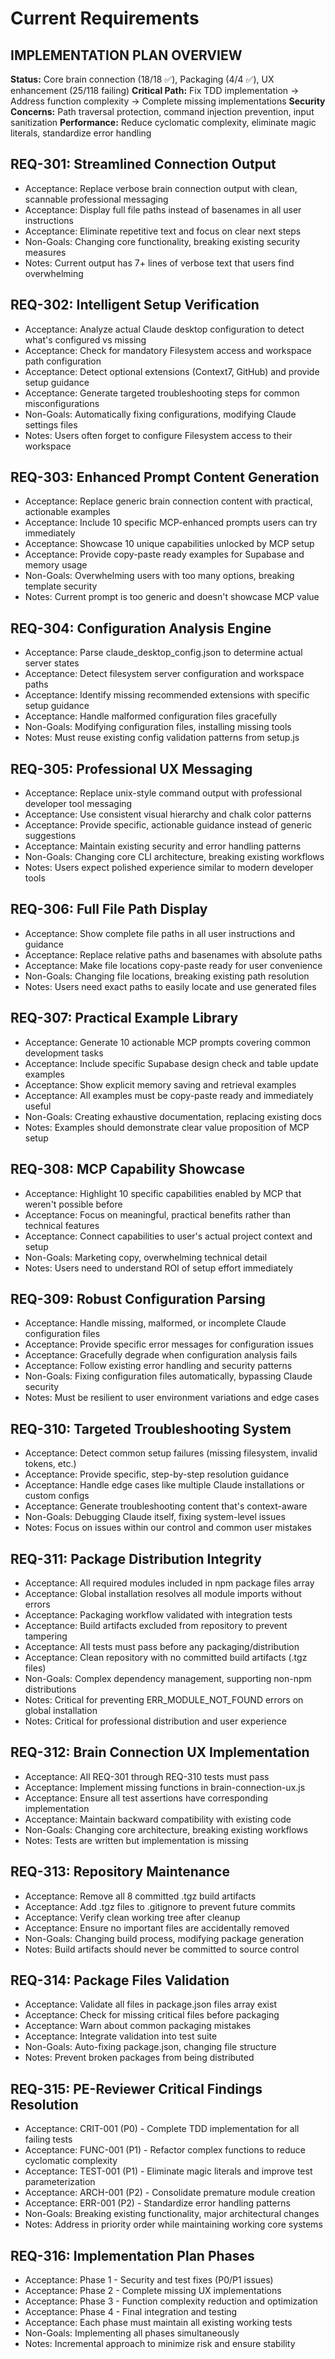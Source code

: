 # Current Requirements

## IMPLEMENTATION PLAN OVERVIEW
**Status:** Core brain connection (18/18 ✅), Packaging (4/4 ✅), UX enhancement (25/118 failing)
**Critical Path:** Fix TDD implementation -> Address function complexity -> Complete missing implementations
**Security Concerns:** Path traversal protection, command injection prevention, input sanitization
**Performance:** Reduce cyclomatic complexity, eliminate magic literals, standardize error handling

## REQ-301: Streamlined Connection Output
- Acceptance: Replace verbose brain connection output with clean, scannable professional messaging
- Acceptance: Display full file paths instead of basenames in all user instructions
- Acceptance: Eliminate repetitive text and focus on clear next steps
- Non-Goals: Changing core functionality, breaking existing security measures
- Notes: Current output has 7+ lines of verbose text that users find overwhelming

## REQ-302: Intelligent Setup Verification
- Acceptance: Analyze actual Claude desktop configuration to detect what's configured vs missing
- Acceptance: Check for mandatory Filesystem access and workspace path configuration
- Acceptance: Detect optional extensions (Context7, GitHub) and provide setup guidance
- Acceptance: Generate targeted troubleshooting steps for common misconfigurations
- Non-Goals: Automatically fixing configurations, modifying Claude settings files
- Notes: Users often forget to configure Filesystem access to their workspace

## REQ-303: Enhanced Prompt Content Generation
- Acceptance: Replace generic brain connection content with practical, actionable examples
- Acceptance: Include 10 specific MCP-enhanced prompts users can try immediately
- Acceptance: Showcase 10 unique capabilities unlocked by MCP setup
- Acceptance: Provide copy-paste ready examples for Supabase and memory usage
- Non-Goals: Overwhelming users with too many options, breaking template security
- Notes: Current prompt is too generic and doesn't showcase MCP value

## REQ-304: Configuration Analysis Engine
- Acceptance: Parse claude_desktop_config.json to determine actual server states
- Acceptance: Detect filesystem server configuration and workspace paths
- Acceptance: Identify missing recommended extensions with specific setup guidance
- Acceptance: Handle malformed configuration files gracefully
- Non-Goals: Modifying configuration files, installing missing tools
- Notes: Must reuse existing config validation patterns from setup.js

## REQ-305: Professional UX Messaging
- Acceptance: Replace unix-style command output with professional developer tool messaging
- Acceptance: Use consistent visual hierarchy and chalk color patterns
- Acceptance: Provide specific, actionable guidance instead of generic suggestions
- Acceptance: Maintain existing security and error handling patterns
- Non-Goals: Changing core CLI architecture, breaking existing workflows
- Notes: Users expect polished experience similar to modern developer tools

## REQ-306: Full File Path Display
- Acceptance: Show complete file paths in all user instructions and guidance
- Acceptance: Replace relative paths and basenames with absolute paths
- Acceptance: Make file locations copy-paste ready for user convenience
- Non-Goals: Changing file locations, breaking existing path resolution
- Notes: Users need exact paths to easily locate and use generated files

## REQ-307: Practical Example Library
- Acceptance: Generate 10 actionable MCP prompts covering common development tasks
- Acceptance: Include specific Supabase design check and table update examples
- Acceptance: Show explicit memory saving and retrieval examples
- Acceptance: All examples must be copy-paste ready and immediately useful
- Non-Goals: Creating exhaustive documentation, replacing existing docs
- Notes: Examples should demonstrate clear value proposition of MCP setup

## REQ-308: MCP Capability Showcase
- Acceptance: Highlight 10 specific capabilities enabled by MCP that weren't possible before
- Acceptance: Focus on meaningful, practical benefits rather than technical features
- Acceptance: Connect capabilities to user's actual project context and setup
- Non-Goals: Marketing copy, overwhelming technical detail
- Notes: Users need to understand ROI of setup effort immediately

## REQ-309: Robust Configuration Parsing
- Acceptance: Handle missing, malformed, or incomplete Claude configuration files
- Acceptance: Provide specific error messages for configuration issues
- Acceptance: Gracefully degrade when configuration analysis fails
- Acceptance: Follow existing error handling and security patterns
- Non-Goals: Fixing configuration files automatically, bypassing Claude security
- Notes: Must be resilient to user environment variations and edge cases

## REQ-310: Targeted Troubleshooting System
- Acceptance: Detect common setup failures (missing filesystem, invalid tokens, etc.)
- Acceptance: Provide specific, step-by-step resolution guidance
- Acceptance: Handle edge cases like multiple Claude installations or custom configs
- Acceptance: Generate troubleshooting content that's context-aware
- Non-Goals: Debugging Claude itself, fixing system-level issues
- Notes: Focus on issues within our control and common user mistakes

## REQ-311: Package Distribution Integrity
- Acceptance: All required modules included in npm package files array
- Acceptance: Global installation resolves all module imports without errors
- Acceptance: Packaging workflow validated with integration tests
- Acceptance: Build artifacts excluded from repository to prevent tampering
- Acceptance: All tests must pass before any packaging/distribution
- Acceptance: Clean repository with no committed build artifacts (.tgz files)
- Non-Goals: Complex dependency management, supporting non-npm distributions
- Notes: Critical for preventing ERR_MODULE_NOT_FOUND errors on global installation
- Notes: Critical for professional distribution and user experience

## REQ-312: Brain Connection UX Implementation
- Acceptance: All REQ-301 through REQ-310 tests must pass
- Acceptance: Implement missing functions in brain-connection-ux.js
- Acceptance: Ensure all test assertions have corresponding implementation
- Acceptance: Maintain backward compatibility with existing code
- Non-Goals: Changing core architecture, breaking existing workflows
- Notes: Tests are written but implementation is missing

## REQ-313: Repository Maintenance
- Acceptance: Remove all 8 committed .tgz build artifacts
- Acceptance: Add .tgz files to .gitignore to prevent future commits
- Acceptance: Verify clean working tree after cleanup
- Acceptance: Ensure no important files are accidentally removed
- Non-Goals: Changing build process, modifying package generation
- Notes: Build artifacts should never be committed to source control

## REQ-314: Package Files Validation
- Acceptance: Validate all files in package.json files array exist
- Acceptance: Check for missing critical files before packaging
- Acceptance: Warn about common packaging mistakes
- Acceptance: Integrate validation into test suite
- Non-Goals: Auto-fixing package.json, changing file structure
- Notes: Prevent broken packages from being distributed

## REQ-315: PE-Reviewer Critical Findings Resolution
- Acceptance: CRIT-001 (P0) - Complete TDD implementation for all failing tests
- Acceptance: FUNC-001 (P1) - Refactor complex functions to reduce cyclomatic complexity
- Acceptance: TEST-001 (P1) - Eliminate magic literals and improve test parameterization
- Acceptance: ARCH-001 (P2) - Consolidate premature module creation
- Acceptance: ERR-001 (P2) - Standardize error handling patterns
- Non-Goals: Breaking existing functionality, major architectural changes
- Notes: Address in priority order while maintaining working core systems

## REQ-316: Implementation Plan Phases
- Acceptance: Phase 1 - Security and test fixes (P0/P1 issues)
- Acceptance: Phase 2 - Complete missing UX implementations
- Acceptance: Phase 3 - Function complexity reduction and optimization
- Acceptance: Phase 4 - Final integration and testing
- Acceptance: Each phase must maintain all existing working tests
- Non-Goals: Implementing all phases simultaneously
- Notes: Incremental approach to minimize risk and ensure stability